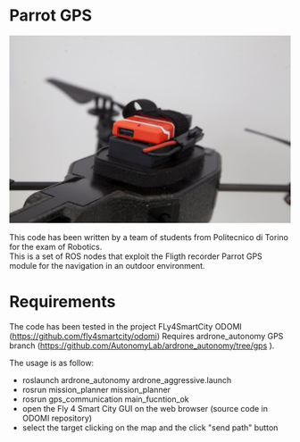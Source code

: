 Parrot GPS
==========
![](https://github.com/sgabello1/Parrot-GPS/blob/master/parrot-ar-drone-flight-recorder-1.jpg)

This code has been written by a team of students from Politecnico di Torino for the exam of Robotics.  
This is a set of ROS nodes that exploit the Fligth recorder Parrot GPS module for the navigation in an outdoor environment.

Requirements
=============

The code has been tested in the project FLy4SmartCity ODOMI (https://github.com/fly4smartcity/odomi)
Requires ardrone_autonomy GPS branch (https://github.com/AutonomyLab/ardrone_autonomy/tree/gps ). 

The usage is as follow:

 - roslaunch ardrone_autonomy ardrone_aggressive.launch
 - rosrun mission_planner mission_planner
 - rosrun gps_communication main_fucntion_ok
 - open the Fly 4 Smart City GUI on the web browser (source code in ODOMI repository)
 - select the target clicking on the map and the click "send path" button

